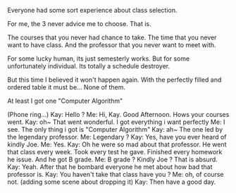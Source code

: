 Everyone had some sort experience about class selection.

For me, the 3 never advice me to choose.
That is.

The courses that you never had chance to take.
The time that you never want to have class.
And the professor that you never want to meet with.


For some lucky human, its just semesterly works.
But for some unfortunately individual. Its totally a schedule destroyer. 

But this time I believed it won't happen again.
With the perfectly filled and ordered table it must be...
None of them.


At least I got one "Computer Algorithm"

(Phone ring...)
Kay: Hello ?
Me: Hi, Kay. Good Afternoon. Hows your courses went.
Kay: oh~ That went wonderful. I got everything i want perfectly
Me: I see. The only thing i got is "Computer Algorithm"
Kay:  ah~ The one led by the legendary professor.
Me: Legendary ?
Kay: Yes, have you ever heard of kindly Joe.
Me: Yes. 
Kay: Oh he were so mad about that professor. 
	He went that class every week. 
	Took every test he gave.
	Finished every homework he issue.
	And he got B grade.
Me: B grade ? Kindly Joe ? That is absurd.
Kay: Yeah. After that he bombard everyone he met about how bad that professor is.
Kay: You haven't take that class have you ? 
Me: oh, of course not.  (adding some scene about dropping it)
Kay: Then have a good day.



